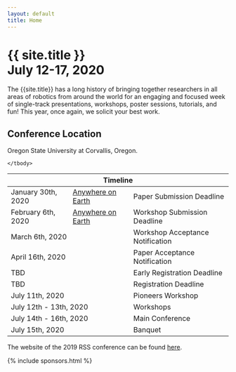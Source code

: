 ```yaml
---
layout: default
title: Home
---
```

<h1 class="page-title">{{ site.title }}<br>
July 12-17, 2020</h1>

The {{site.title}} has a long history of bringing together researchers in all
areas of robotics from around the world for an engaging and focused week of
single-track presentations, workshops, poster sessions, tutorials, and fun!
This year, once again, we solicit your best work. 

## Conference Location

Oregon State University at Corvallis, Oregon.


<table class="table">
    <thead>
      <tr>
        <th colspan="3">Timeline</th>
      </tr>
    </thead>
    <tbody>
      <tr>
        <td>January 30th, 2020</td>
        <td><a href="https://time.is/Anywhere_on_Earth">Anywhere on Earth</a></td>
        <td>Paper Submission Deadline</td>
      </tr>
      <tr>
        <td>February 6th, 2020</td>
        <td><a href="https://time.is/Anywhere_on_Earth">Anywhere on Earth</a></td>
        <td>Workshop Submission Deadline</td>
      </tr>
      <tr>
      <td colspan="2">March 6th, 2020</td>
        <td>Workshop Acceptance Notification</td>
      </tr>
      <tr >
        <td colspan="2">April 16th, 2020</td>
        <td>Paper Acceptance Notification</td>
      </tr>
      <tr>
        <td colspan="2">TBD</td>
        <td>Early Registration Deadline</td>
      </tr>
      <tr>
        <td colspan="2">TBD</td>
        <td>Registration Deadline</td>
      </tr>
	  <tr>
        <td colspan="2">July 11th, 2020</td>
        <td>Pioneers Workshop</td>
      </tr>
	  <tr>
        <td colspan="2">July 12th - 13th, 2020</td>
        <td>Workshops</td>
      </tr>
      <tr>
        <td colspan="2">July 14th - 16th, 2020</td>
        <td>Main Conference</td>
      </tr>
      <tr>
        <td colspan="2">July 15th, 2020</td>
        <td>Banquet</td>
      </tr>
      
    </tbody>
  </table>

  The website of the 2019 RSS conference can be found [here](http://rss2019.informatik.uni-freiburg.de).

{% include sponsors.html %}

